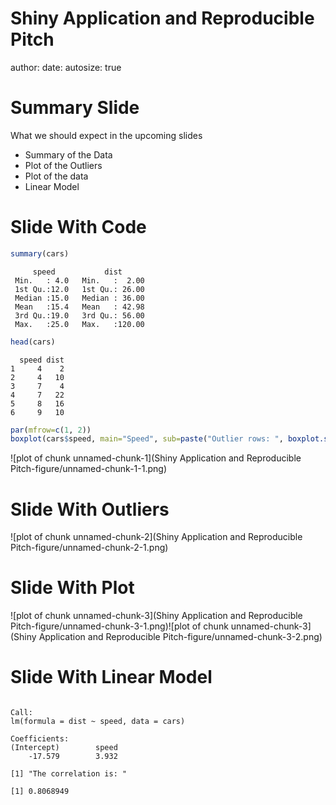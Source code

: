 Shiny Application and Reproducible Pitch
========================================================
author: 
date: 
autosize: true

Summary Slide
========================================================

What we should expect in the upcoming slides

- Summary of the Data
- Plot of the Outliers
- Plot of the data
- Linear Model

Slide With Code
========================================================


```r
summary(cars)
```

```
     speed           dist       
 Min.   : 4.0   Min.   :  2.00  
 1st Qu.:12.0   1st Qu.: 26.00  
 Median :15.0   Median : 36.00  
 Mean   :15.4   Mean   : 42.98  
 3rd Qu.:19.0   3rd Qu.: 56.00  
 Max.   :25.0   Max.   :120.00  
```

```r
head(cars)
```

```
  speed dist
1     4    2
2     4   10
3     7    4
4     7   22
5     8   16
6     9   10
```

```r
par(mfrow=c(1, 2))  
boxplot(cars$speed, main="Speed", sub=paste("Outlier rows: ", boxplot.stats(cars$speed)$out))
```

![plot of chunk unnamed-chunk-1](Shiny Application and Reproducible Pitch-figure/unnamed-chunk-1-1.png)


Slide With Outliers
========================================================

![plot of chunk unnamed-chunk-2](Shiny Application and Reproducible Pitch-figure/unnamed-chunk-2-1.png)


Slide With Plot
========================================================

![plot of chunk unnamed-chunk-3](Shiny Application and Reproducible Pitch-figure/unnamed-chunk-3-1.png)![plot of chunk unnamed-chunk-3](Shiny Application and Reproducible Pitch-figure/unnamed-chunk-3-2.png)

Slide With Linear Model
========================================================


```

Call:
lm(formula = dist ~ speed, data = cars)

Coefficients:
(Intercept)        speed  
    -17.579        3.932  
```

```
[1] "The correlation is: "
```

```
[1] 0.8068949
```
